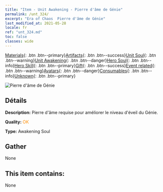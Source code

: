```yaml
---
title: "Item - Unit Awakening - Pierre d'âme de Génie"
permalink: /unt_324/
excerpt: "Era of Chaos  Pierre d'âme de Génie"
last_modified_at: 2021-05-28
locale: fr
ref: "unt_324.md"
toc: false
classes: wide
---
```

 [Materials](/ItemsFR/){: .btn .btn--primary}[Artifacts](/ItemsFR/Artifacts/){: .btn .btn--success}[Unit Soul](/ItemsFR/UnitSoul/){: .btn .btn--warning}[Unit Awakening](/ItemsFR/UnitAwakening/){: .btn .btn--danger}[Hero Soul](/ItemsFR/HeroSoul/){: .btn .btn--info}[Hero Skill](/ItemsFR/HeroSkill/){: .btn .btn--primary}[Gift](/ItemsFR/Gift/){: .btn .btn--success}[Event related](/ItemsFR/Events/){: .btn .btn--warning}[Avatars](/ItemsFR/Avatars/){: .btn .btn--danger}[Consumables](/ItemsFR/Consumables/){: .btn .btn--info}[Unknown](/ItemsFR/Unknown/){: .btn .btn--primary}

 ![Pierre d'âme de Génie](/images/u/tia_shendeng.jpg)

## Détails
 **Description:** Pierre d'âme requise pour améliorer le niveau d'éveil du Génie.

 **Quality:** <span style="color: #FF8C00">OK</span>

 **Type:** Awakening Soul

## Gather

  None

## This item contains:

  None

